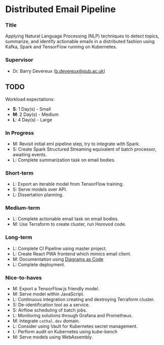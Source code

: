 # Distributed Email Pipeline

### Title
Applying Natural Language Processing (NLP) techniques to detect topics, summarize, and identify actionable emails in a
distributed fashion using Kafka, Spark and TensorFlow running on Kubernetes.

### Supervisor
* Dr. Barry Devereux (b.devereux@qub.ac.uk)

## TODO
Workload expectations:
- **S**: 1 Day(s) - Small
- **M**: 2 Day(s) - Medium
- **L**: 4 Day(s) - Large

### In Progress
* M: Revisit initial eml pipeline step, try to integrate with Spark.
* S: Create Spark Structured Streaming equivalent of batch processor, awaiting events.
* L: Complete summarization task on email bodies.

### Short-term
* L: Export an iterable model from TensorFlow training.
* S: Serve models over API.
* L: Dissertation planning.

### Medium-term
* L: Complete actionable email task on email bodies.
* M: Use Terraform to create cluster, run Horovod code.

### Long-term
* L: Complete CI Pipeline using master project.
* L: Create React PWA frontend which mimics email client.
* M: Documentation using [Diagrams as Code](https://github.com/mingrammer/diagrams)
* L: Complete deployment.

### Nice-to-haves
* M: Export a TensorFlow.js friendly model.
* M: Serve model within JavaScript.
* L: Continuous integration creating and destroying Terraform cluster.
* S: De-identification tool as a service.
* S: Airflow scheduling of batch jobs.
* L: Monitoring solutions through Grafana and Prometheus.
* M: Integrate `cathal.dev` domain.
* L: Consider using Vault for Kubernetes secret management.
* L: Perform audit on Kubernetes using kube-bench
* M: Serve models using WebAssembly.
